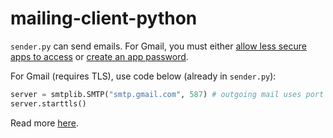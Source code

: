 # mailing-client-python
```sender.py``` can send emails. For Gmail, you must either [allow less secure apps to access](https://myaccount.google.com/u/3/lesssecureapps) or [create an app password](https://support.google.com/accounts/answer/185833).

For Gmail (requires TLS), use code below (already in ```sender.py```):
```python
server = smtplib.SMTP("smtp.gmail.com", 587) # outgoing mail uses port 587
server.starttls()
```
Read more [here](https://support.google.com/mail/answer/7126229?hl=en).
